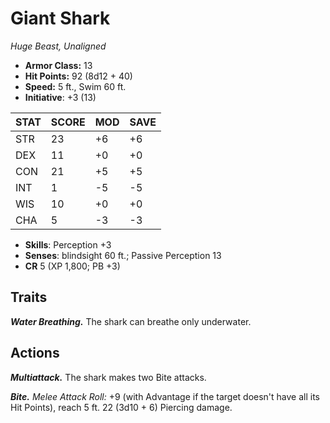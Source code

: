 # Giant Shark

*Huge Beast, Unaligned*

- **Armor Class:** 13
- **Hit Points:** 92 (8d12 + 40)
- **Speed:** 5 ft., Swim 60 ft.
- **Initiative**: +3 (13)

|STAT|SCORE|MOD|SAVE|
| --- | --- | --- | ---- |
| STR | 23 | +6 | +6 |
| DEX | 11 | +0 | +0 |
| CON | 21 | +5 | +5 |
| INT | 1 | -5 | -5 |
| WIS | 10 | +0 | +0 |
| CHA | 5 | -3 | -3 |

- **Skills**: Perception +3
- **Senses**: blindsight 60 ft.; Passive Perception 13
- **CR** 5 (XP 1,800; PB +3)

## Traits

***Water Breathing.*** The shark can breathe only underwater.


## Actions

***Multiattack.*** The shark makes two Bite attacks.

***Bite.*** *Melee Attack Roll:* +9 (with Advantage if the target doesn't have all its Hit Points), reach 5 ft. 22 (3d10 + 6) Piercing damage.

